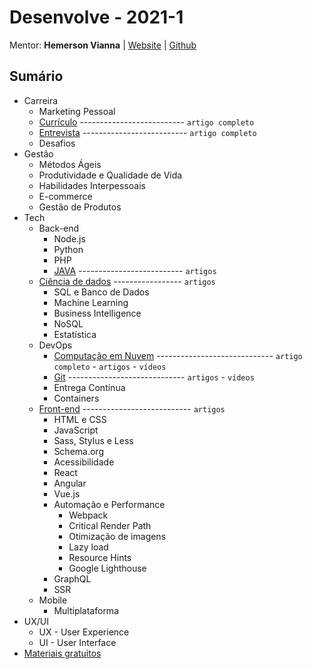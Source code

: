 # Desenvolve - 2021-1

[//]: # (Período: 17/02 a 30/06)

Mentor: **Hemerson Vianna** | [Website](https://hemersonvianna.com.br/) | [Github](https://github.com/ui2code)

## Sumário

- Carreira
  - Marketing Pessoal
  - [Currículo](./career/CURRICULUM.md) -------------------------- `artigo completo`
  - [Entrevista](./career/INTERVIEW.md) -------------------------- `artigo completo`
  - Desafios
- Gestão
  - Métodos Ágeis
  - Produtividade e Qualidade de Vida
  - Habilidades Interpessoais
  - E-commerce
  - Gestão de Produtos
- Tech
  - Back-end
    - Node.js
    - Python
    - PHP
    - [JAVA](./tech/back-end/java/README.md) -------------------------- `artigos`
  - [Ciência de dados](./tech/data-science/README.md) ----------------- `artigos`
    - SQL e Banco de Dados
    - Machine Learning
    - Business Intelligence
    - NoSQL
    - Estatística
  - DevOps
    - [Computação em Nuvem](./tech/dev-ops/cloud-computing/README.md) ----------------------------- `artigo completo` - `artigos` - `vídeos`
    - [Git](./tech/dev-ops/git/README.md) ----------------------------- `artigos` - `vídeos`
    - Entrega Contínua
    - Containers
  - [Front-end](./tech/front-end/README.md) --------------------------- `artigos`
    - HTML e CSS
    - JavaScript
    - Sass, Stylus e Less
    - Schema.org
    - Acessibilidade
    - React
    - Angular
    - Vue.js
    - Automação e Performance
      - Webpack
      - Critical Render Path
      - Otimização de imagens
      - Lazy load
      - Resource Hints
      - Google Lighthouse
    - GraphQL
    - SSR
  - Mobile
    - Multiplataforma
- UX/UI
  - UX - User Experience
  - UI - User Interface
- [Materiais gratuitos](./AWESOME.md)
